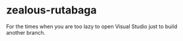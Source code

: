 # zealous-rutabaga
For the times when you are too lazy to open Visual Studio just to build another branch.
